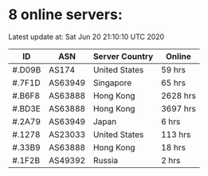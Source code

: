 # 8 online servers:

Latest update at: Sat Jun 20 21:10:10 UTC 2020

| ID | ASN | Server Country | Online |
| -- | --- | -------------- | ------ |
| #.D09B | AS174 | United States | 59 hrs |
| #.7F1D | AS63949 | Singapore | 65 hrs |
| #.B6F8 | AS63888 | Hong Kong | 2628 hrs |
| #.BD3E | AS63888 | Hong Kong | 3697 hrs |
| #.2A79 | AS63949 | Japan | 6 hrs |
| #.1278 | AS23033 | United States | 113 hrs |
| #.33B9 | AS63888 | Hong Kong | 18 hrs |
| #.1F2B | AS49392 | Russia | 2 hrs |

